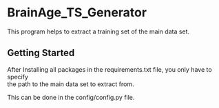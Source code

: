 # BrainAge_TS_Generator
This program helps to extract a training set of the main data set.

## Getting Started
After Installing all packages in the requirements.txt file, 
you only have to specify \
the path to the main data set to extract from.

This can be done in the config/config.py file.
